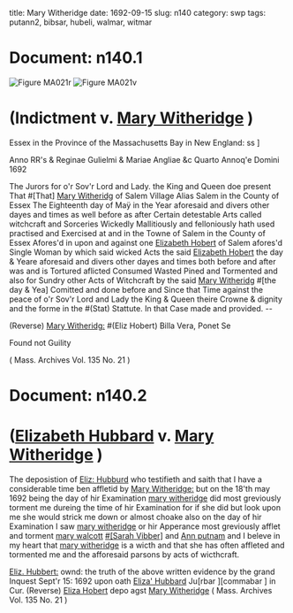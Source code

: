 title: Mary Witheridge
date: 1692-09-15
slug: n140
category: swp
tags: putann2, bibsar, hubeli, walmar, witmar




# Document: n140.1

![Figure MA021r](/assets/thumb/MA021r.jpg)
![Figure MA021v](/assets/thumb/MA021v.jpg)

# (Indictment v. [Mary Witheridge](/tag/witmar.html) )

Essex in the Province of the Massachusetts Bay in New England: ss ] 

Anno RR's & Reginae Gulielmi & Mariae Angliae &c Quarto Annoq'e Domini 1692 

The Jurors for o'r Sov'r Lord and Lady. the King and Queen doe present That #[That] [Mary Witheridg](/tag/witmar.html) of Salem Village Alias Salem in the County of Essex The Eighteenth day of Maÿ in the Year aforesaid and divers other dayes and times as well before as after Certain detestable Arts called witchcraft and Sorceries Wickedly Mallitiously and felloniously hath used practised and Exercised at and in the Towne of Salem in the County of Essex Afores'd in upon and against one [Elizabeth Hobert](/tag/hubeli.html) of Salem afores'd Single Woman by which said wicked Acts the said [Elizabeth Hobert](/tag/hubeli.html) the day & Yeare aforesaid and divers other dayes and times both before and after was and is Tortured aflicted Consumed Wasted Pined and Tormented and also for Sundry other Acts of Witchcraft by the said [Mary Witheridg](/tag/witmar.html) #[the day & Yea] Comitted and done before and Since that Time against the peace of o'r Sov'r Lord and Lady the King & Queen theire Crowne & dignity and the forme in the #(Stat) Stattute. In that Case made and provided. --

(Reverse) [Mary Witheridg:](/tag/witmar.html) #(Eliz Hobert) Billa Vera, Ponet Se

Found not Guility 

( Mass. Archives Vol. 135 No. 21 )


# Document: n140.2


# ([Elizabeth Hubbard](/tag/hubeli.html) v. [Mary Witheridge](/tag/witmar.html) )

The deposistion of [Eliz: Hubburd](/tag/hubeli.html) who testifieth and saith that I have a considerable time ben affletid by [Mary Witheridge:](/tag/witmar.html) but on the 18'th may 1692 being the day of hir Examination [mary witheridge](/tag/witmar.html) did most greviously torment me dureing the time of hir Examination for if she did but look upon me she would strick me down or almost choake also on the day of hir Examination I saw [mary witheridge](/tag/witmar.html) or hir Apperance most greviously afflet and torment [mary walcott](/tag/walmar.html) [#[Sarah Vibber]](/tag/bibsar.html) and [Ann putnam](/tag/putann2.html) and I beleve in my heart that [mary witheridge](/tag/witmar.html) is a wicth and that she has often affleted and tormented me and the afforesaid parsons by acts of wicthcraft.

[Eliz. Hubbert:](/tag/hubeli.html) ownd: the truth of the above written evidence by the grand Inquest Sept'r 15: 1692 upon oath
[Eliza' Hubbard](/tag/hubeli.html) Ju[rbar ][commabar ] in Cur.  (Reverse) [Eliza Hobert](/tag/hubeli.html) depo agst [Mary Witheridge](/tag/witmar.html) ( Mass. Archives Vol. 135 No. 21 )